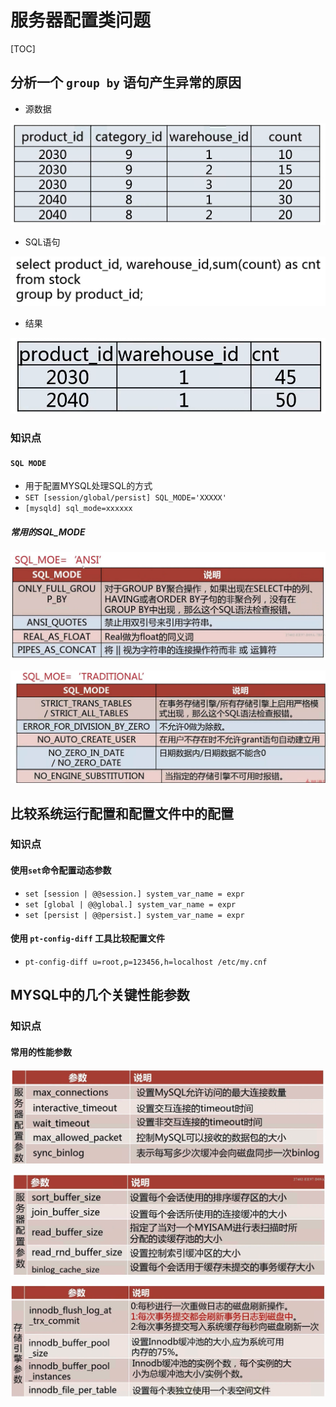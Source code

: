 # 服务器配置类问题

[TOC]

## 分析一个 `group by` 语句产生异常的原因

+ 源数据

![image-20210125005452796](image-20210125005452796.png)

+ SQL语句

![image-20210125005536310](image-20210125005536310.png)

+ 结果

![image-20210125005555971](image-20210125005555971.png)

### 知识点

#### `SQL MODE` 

+ 用于配置MYSQL处理SQL的方式
+ `SET [session/global/persist] SQL_MODE='XXXXX'`
+ `[mysqld] sql_mode=xxxxxx`

##### 常用的SQL_MODE

![image-20210125010811243](image-20210125010811243.png)

![image-20210125011458411](image-20210125011458411.png)

## 比较系统运行配置和配置文件中的配置

### 知识点

#### 使用`set`命令配置动态参数

+ `set [session | @@session.] system_var_name = expr`
+ `set [global | @@global.] system_var_name = expr`
+ `set [persist | @@persist.] system_var_name = expr`

#### 使用 `pt-config-diff` 工具比较配置文件

+ `pt-config-diff u=root,p=123456,h=localhost /etc/my.cnf`

## MYSQL中的几个关键性能参数

### 知识点

#### 常用的性能参数

![image-20210125082941332](image-20210125082941332.png)

![image-20210125083207342](image-20210125083207342.png)

![image-20210125083421824](image-20210125083421824.png)



